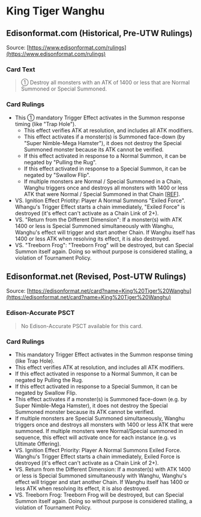 # King Tiger Wanghu

## Edisonformat.com (Historical, Pre-UTW Rulings)

Source: [https://www.edisonformat.com/rulings](https://www.edisonformat.com/rulings)

### Card Text

> ① Destroy all monsters with an ATK of 1400 or less that are Normal Summoned or Special Summoned.

### Card Rulings

*   This ① mandatory Trigger Effect activates in the Summon response timing (like "Trap Hole").
    *   This effect verifies ATK at resolution, and includes all ATK modifiers.
    *   This effect activates if a monster(s) is Summoned face-down (by "Super Nimble-Mega Hamster"), it does not destroy the Special Summoned monster because its ATK cannot be verified.
    *   If this effect activated in response to a Normal Summon, it can be negated by "Pulling the Rug".
    *   If this effect activated in response to a Special Summon, it can be negated by "Swallow Flip".
    *   If multiple monsters are Normal / Special Summoned in a Chain, Wanghu triggers once and destroys all monsters with 1400 or less ATK that were Normal / Special Summoned in that Chain \[[REF](https://www.pojo.biz/board/showpost.php?p=28892642&postcount=5)\].
*   VS. Ignition Effect Priotity: Player A Normal Summons "Exiled Force". Whangu's Trigger Effect starts a chain immediately, "Exiled Force" is destroyed (it's effect can't activate as a Chain Link of 2+).
*   VS. "Return from the Different Dimension": If a monster(s) with ATK 1400 or less is Special Summoned simultaneously with Wanghu, Wanghu's effect will trigger and start another Chain. If Wanghu itself has 1400 or less ATK when resolving its effect, it is also destroyed.
*   VS. "Treeborn Frog": "Treeborn Frog" will be destroyed, but can Special Summon itself again. Doing so without purpose is considered stalling, a violation of Tournament Policy.

## Edisonformat.net (Revised, Post-UTW Rulings)

Source: [https://edisonformat.net/card?name=King%20Tiger%20Wanghu](https://edisonformat.net/card?name=King%20Tiger%20Wanghu)

### Edison-Accurate PSCT

> No Edison-Accurate PSCT available for this card.

### Card Rulings

*   This mandatory Trigger Effect activates in the Summon response timing (like Trap Hole).
*   This effect verifies ATK at resolution, and includes all ATK modifiers.
*   If this effect activated in response to a Normal Summon, it can be negated by Pulling the Rug.
*   If this effect activated in response to a Special Summon, it can be negated by Swallow Flip.
*   This effect activates if a monster(s) is Summoned face-down (e.g. by Super Nimble-Mega Hamster), it does not destroy the Special Summoned monster because its ATK cannot be verified.
*   If multiple monsters are Special Summoned simultaneously, Wanghu triggers once and destroys all monsters with 1400 or less ATK that were summoned. If multiple monsters were Normal/Special summoned in sequence, this effect will activate once for each instance (e.g. vs Ultimate Offering).
*   VS. Ignition Effect Priority: Player A Normal Summons Exiled Force. Wanghu's Trigger Effect starts a chain immediately, Exiled Force is destroyed (it's effect can't activate as a Chain Link of 2+).
*   VS. Return from the Different Dimension: If a monster(s) with ATK 1400 or less is Special Summoned simultaneously with Wanghu, Wanghu's effect will trigger and start another Chain. If Wanghu itself has 1400 or less ATK when resolving its effect, it is also destroyed.
*   VS. Treeborn Frog: Treeborn Frog will be destroyed, but can Special Summon itself again. Doing so without purpose is considered stalling, a violation of Tournament Policy.
            